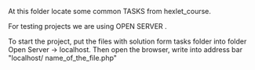 At this folder locate some common TASKS from hexlet_course. 

For testing projects we are using OPEN SERVER .

To start the project, put the files with solution form tasks folder into folder Open Server -> localhost. Then open the browser, write into address bar "localhost/ name_of_the_file.php"

